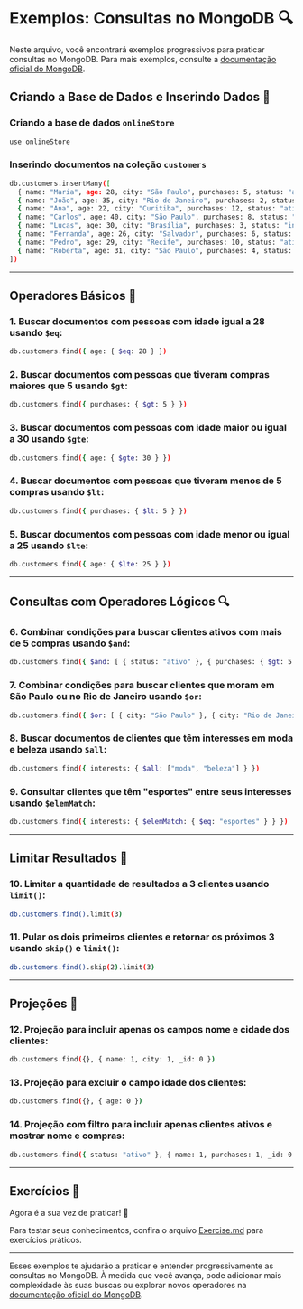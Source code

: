 # Exemplos: Consultas no MongoDB 🔍

Neste arquivo, você encontrará exemplos progressivos para praticar consultas no MongoDB. Para mais exemplos, consulte a [documentação oficial do MongoDB](https://www.mongodb.com/pt-br/docs/manual/reference/operator/query/#query-selectors).

## Criando a Base de Dados e Inserindo Dados 📂

### Criando a base de dados `onlineStore`

```bash
use onlineStore
```

### Inserindo documentos na coleção `customers`

```bash
db.customers.insertMany([
  { name: "Maria", age: 28, city: "São Paulo", purchases: 5, status: "ativo", interests: ["eletrônicos", "moda"] },
  { name: "João", age: 35, city: "Rio de Janeiro", purchases: 2, status: "inativo", interests: ["livros", "esportes"] },
  { name: "Ana", age: 22, city: "Curitiba", purchases: 12, status: "ativo", interests: ["moda", "beleza"] },
  { name: "Carlos", age: 40, city: "São Paulo", purchases: 8, status: "ativo", interests: ["tecnologia", "esportes"] },
  { name: "Lucas", age: 30, city: "Brasília", purchases: 3, status: "inativo", interests: ["eletrônicos", "livros"] },
  { name: "Fernanda", age: 26, city: "Salvador", purchases: 6, status: "ativo", interests: ["viagem", "moda"] },
  { name: "Pedro", age: 29, city: "Recife", purchases: 10, status: "ativo", interests: ["viagem", "esportes"] },
  { name: "Roberta", age: 31, city: "São Paulo", purchases: 4, status: "inativo", interests: ["beleza", "moda"] }
])
```

---

## Operadores Básicos 🔧

### 1. Buscar documentos com pessoas com idade igual a 28 usando `$eq`:

```bash
db.customers.find({ age: { $eq: 28 } })
```

### 2. Buscar documentos com pessoas que tiveram compras maiores que 5 usando `$gt`:

```bash
db.customers.find({ purchases: { $gt: 5 } })
```

### 3. Buscar documentos com pessoas com idade maior ou igual a 30 usando `$gte`:

```bash
db.customers.find({ age: { $gte: 30 } })
```

### 4. Buscar documentos com pessoas que tiveram menos de 5 compras usando `$lt`:

```bash
db.customers.find({ purchases: { $lt: 5 } })
```

### 5. Buscar documentos com pessoas com idade menor ou igual a 25 usando `$lte`:

```bash
db.customers.find({ age: { $lte: 25 } })
```

---

## Consultas com Operadores Lógicos 🔍

### 6. Combinar condições para buscar clientes ativos com mais de 5 compras usando `$and`:

```bash
db.customers.find({ $and: [ { status: "ativo" }, { purchases: { $gt: 5 } } ] })
```

### 7. Combinar condições para buscar clientes que moram em São Paulo ou no Rio de Janeiro usando `$or`:

```bash
db.customers.find({ $or: [ { city: "São Paulo" }, { city: "Rio de Janeiro" } ] })
```

### 8. Buscar documentos de clientes que têm interesses em moda e beleza usando `$all`:

```bash
db.customers.find({ interests: { $all: ["moda", "beleza"] } })
```

### 9. Consultar clientes que têm "esportes" entre seus interesses usando `$elemMatch`:

```bash
db.customers.find({ interests: { $elemMatch: { $eq: "esportes" } } })
```

---

## Limitar Resultados 🚦

### 10. Limitar a quantidade de resultados a 3 clientes usando `limit()`:

```bash
db.customers.find().limit(3)
```

### 11. Pular os dois primeiros clientes e retornar os próximos 3 usando `skip()` e `limit()`:

```bash
db.customers.find().skip(2).limit(3)
```

---

## Projeções 🎯

### 12. Projeção para incluir apenas os campos nome e cidade dos clientes:

```bash
db.customers.find({}, { name: 1, city: 1, _id: 0 })
```

### 13. Projeção para excluir o campo idade dos clientes:

```bash
db.customers.find({}, { age: 0 })
```

### 14. Projeção com filtro para incluir apenas clientes ativos e mostrar nome e compras:

```bash
db.customers.find({ status: "ativo" }, { name: 1, purchases: 1, _id: 0 })
```

---

## Exercícios 📝

Agora é a sua vez de praticar! 🚀

Para testar seus conhecimentos, confira o arquivo [Exercise.md](Exercise.md) para exercícios práticos.

---

Esses exemplos te ajudarão a praticar e entender progressivamente as consultas no MongoDB. À medida que você avança, pode adicionar mais complexidade às suas buscas ou explorar novos operadores na [documentação oficial do MongoDB](https://www.mongodb.com/pt-br/docs/manual/reference/operator/query/#query-selectors).
